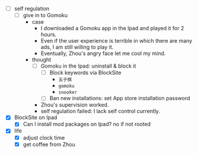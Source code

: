 - [ ] self regulation
    - [ ] give in to Gomoku
        - case
            - I downloaded a Gomoku app in the Ipad and played it for 2 hours.
            - Even if the user experience is terrible in which there are many ads, I am still willing to play it.
            - Eventually, Zhou's angry face let me cool my mind.
        - thought
            - [ ] Gomoku in the Ipad: uninstall & block it
                - [ ] Block keywords via BlockSite
                    - `五子棋`
                    - `gomoku`
                    - `snooker`
                - [ ] Ban new installations: set App store installation password
            - Zhou's supervision worked.
            - self regulation failed: I lack self control currently.
- [x] BlockSite on Ipad
    - [x] Can I install mod packages on Ipad? no if not rooted
- [x] life
    - [x] adjust clock time
    - [x] get coffee from Zhou
